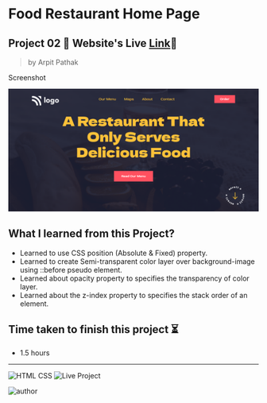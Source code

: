 
# Food Restaurant Home Page

## Project 02 🚀 Website's Live [Link](https://food-home-page.netlify.app)🔗

>by Arpit Pathak

Screenshot

![project screenshot](./screenshots/desktop.png)

## What I learned from this Project? 

- Learned to use CSS position (Absolute & Fixed) property.
- Learned to create Semi-transparent color layer over background-image using ::before pseudo element.
- Learned about opacity property to specifies the transparency of color layer.
- Learned about the z-index property to specifies the stack order of an element.



## Time taken to finish this project ⏳
- 1.5 hours
---
![HTML CSS](https://img.shields.io/badge/HTML-CSS-orange)
![Live Project](https://img.shields.io/badge/Live--Project-02-green)

![author](https://img.shields.io/badge/By-Arpit--Pathak-blue)
